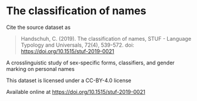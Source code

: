 # The classification of names

Cite the source dataset as

> Handschuh, C. (2019). The classification of names, STUF - Language Typology and Universals, 72(4), 539-572. doi: https://doi.org/10.1515/stuf-2019-0021


A crosslinguistic study of sex-specific forms, classifiers, and gender marking on personal names

This dataset is licensed under a CC-BY-4.0 license

Available online at https://doi.org/10.1515/stuf-2019-0021
